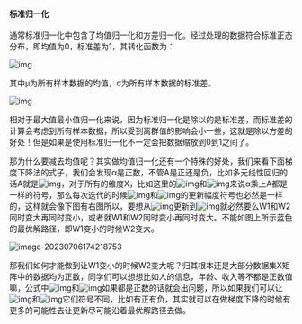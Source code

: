 #### 标准归一化

通常标准归一化中包含了均值归一化和方差归一化。经过处理的数据符合标准正态分布，即均值为0，标准差为1，其转化函数为：

![img](https://www.itbaizhan.com/wiki/imgs/wps687.png)

其中μ为所有样本数据的均值，σ为所有样本数据的标准差。

![img](https://www.itbaizhan.com/wiki/imgs/wps688.jpg)

相对于最大值最小值归一化来说，因为标准归一化是除以的是标准差，而标准差的计算会考虑到所有样本数据，所以受到离群值的影响会小一些，这就是除以方差的好处！但是如果是使用标准归一化不一定会把数据缩放到0到1之间了。

那为什么要减去均值呢？其实做均值归一化还有一个特殊的好处，我们来看下面梯度下降法的式子，我们会发现α是正数，不管A是正还是负，比如多元线性回归的话A就是![img](https://www.itbaizhan.com/wiki/imgs/wps689.png)，对于所有的维度X，比如这里的![img](https://www.itbaizhan.com/wiki/imgs/wps690.png)和![img](https://www.itbaizhan.com/wiki/imgs/wps691.png)来说α乘上A都是一样的符号，那么每次迭代的时候![img](https://www.itbaizhan.com/wiki/imgs/wps692.png)和![img](https://www.itbaizhan.com/wiki/imgs/wps693.png)的更新幅度符号也必然是一样的，这样就会像下图有右图所以，要想从![img](https://www.itbaizhan.com/wiki/imgs/wps694.png)更新到![img](https://www.itbaizhan.com/wiki/imgs/wps695.png)就必然要么W1和W2同时变大再同时变小，或者就W1和W2同时变小再同时变大。不能如图上所示蓝色的最优解路径，即W1变小的时候W2变大。

![image-20230706174218753](https://www.itbaizhan.com/wiki/imgs/image-20230706174218753.png)

那我们如何才能做到让W1变小的时候W2变大呢？归其根本还是大部分数据集X矩阵中的数据均为正数，同学们可以想想比如人的信息，年龄、收入等不都是正数值嘛，公式中![img](https://www.itbaizhan.com/wiki/imgs/wps698.png)和![img](https://www.itbaizhan.com/wiki/imgs/wps699.png)如果都是正数的话就会出问题，所以如果我们可以让![img](https://www.itbaizhan.com/wiki/imgs/wps700.png)和![img](https://www.itbaizhan.com/wiki/imgs/wps701.png)它们符号不同，比如有正有负，其实就可以在做梯度下降的时候有更多的可能性去让更新尽可能沿着最优解路径去做。